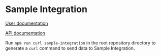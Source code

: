 # Sample Integration

[User documentation](https://example.com)

[API documentation](https://example.com)

Run `npm run curl sample-integration` in the root repository directory to generate a `curl` command to send data to Sample Integration.
